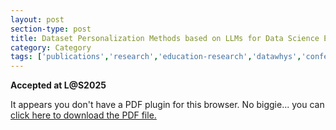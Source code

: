 ```yaml
---
layout: post
section-type: post
title: Dataset Personalization Methods based on LLMs for Data Science Education - A Comparative Study of Rescaling and Sampling Approaches
category: Category
tags: ['publications','research','education-research','datawhys','conference-short','engagement', 'nlp','data-science']
---
```

**Accepted at L@S2025**

<object data="https://blogs.memphis.edu/aolney/files/2025/07/Personalization_LaScale25.pdf" type="application/pdf" width="100%" height="600px">
 
  <p>It appears you don't have a PDF plugin for this browser.
  No biggie... you can <a href="https://blogs.memphis.edu/aolney/files/2025/07/Personalization_LaScale25.pdf">click here to
  download the PDF file.</a></p>
  
</object>